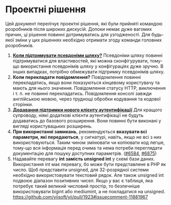 Проектні рішення
================

Цей документ перелічує проектні рішення, які були прийняті командою розробників після широких дискусій.
Допоки немає дуже вагомих причин, ці рішення повинні дотримуватись для узгодженості. Для будь-якої зміни
у цих рішеннях необхідно отримати згоду команди головних розробників.

1. **[Коли підтримувати псевдоніми шляху?](https://github.com/yiisoft/yii2/pull/3079#issuecomment-40312268)**
   Псевдоніми шляху повинні підтримуватися для властивостей, які можна сконфігурувати, тому-що використання псевдонімів шляху
   у конфігураціях дуже зручно. В інших випадках, потрібно обмежувати підтримку псевдонімів шляху.
2. **Коли перекладати повідомлення?**
   Повідомлення повинні перекладатись, якщо вони показуються кінцевому користувачу та мають для нього значення. Повідомлення статусу HTTP,
   виключення і т. п. не повинні перекладатись. Повідомлення консолі завжди англійською мовою, через труднощі обробки кодування
   та кодової сторінки.
3. **[Додавання підтримки нового клієнту аутентифікації](https://github.com/yiisoft/yii2/issues/1652)**
   Для кращого супроводу, ніякі додаткові клієнти аутентифікації не будуть додаватись до базового розширення. Вони
   повинні бути виконані у вигляді користувацьких розширень.
4. **При використанні замикань**, рекомендується **вказувати всі параметри, які передаються**, у сигнатурі, навіть, якщо не всі з них
   використовуються. Таким чином змінювати чи копіювати код легше, тому-що вся інформація перед очима та нема потреби переглядати
   документацію для пошуку доступних параметрів. ([#6584](https://github.com/yiisoft/yii2/pull/6584), [#6875](https://github.com/yiisoft/yii2/issues/6875))
5. Надавайте перевагу **int замість unsigned int** у схемі бази даних. Використання int має перевагу, бо може бути представлене в PHP як число.
   Щоб представити unsigned, для 32-розрядної системи необхідно використовувати текстовий рядок.
   Але також unsigned int подвоює діапазон позитивних чисел. Якщо у вас є таблиця, яка потребує такий великий числовий простір,
   то безпечніше використовувати bigint або mediumint, а не покладатися на unsigned.
   <https://github.com/yiisoft/yii/pull/1923#issuecomment-11881967>
